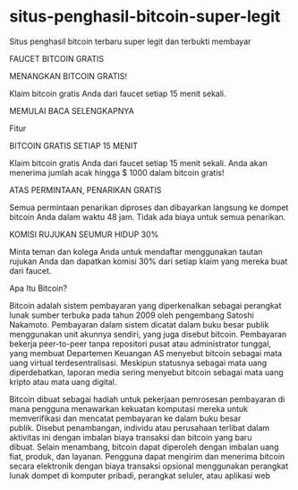 # situs-penghasil-bitcoin-super-legit
Situs penghasil bitcoin terbaru super legit dan terbukti membayar




FAUCET BITCOIN GRATIS

MENANGKAN BITCOIN GRATIS!

Klaim bitcoin gratis Anda dari faucet setiap 15 menit sekali.

MEMULAI BACA SELENGKAPNYA

Fitur

BITCOIN GRATIS SETIAP 15 MENIT

Klaim bitcoin gratis Anda dari faucet setiap 15 menit sekali. Anda akan menerima jumlah acak hingga $ 1000 dalam bitcoin gratis!

ATAS PERMINTAAN, PENARIKAN GRATIS

Semua permintaan penarikan diproses dan dibayarkan langsung ke dompet bitcoin Anda dalam waktu 48 jam. Tidak ada biaya untuk semua penarikan.

KOMISI RUJUKAN SEUMUR HIDUP 30%

Minta teman dan kolega Anda untuk mendaftar menggunakan tautan rujukan Anda dan dapatkan komisi 30% dari setiap klaim yang mereka buat dari faucet.

Apa Itu Bitcoin?

Bitcoin adalah sistem pembayaran yang diperkenalkan sebagai perangkat lunak sumber terbuka pada tahun 2009 oleh pengembang Satoshi Nakamoto. Pembayaran dalam sistem dicatat dalam buku besar publik menggunakan unit akunnya sendiri, yang juga disebut bitcoin. Pembayaran bekerja peer-to-peer tanpa repositori pusat atau administrator tunggal, yang membuat Departemen Keuangan AS menyebut bitcoin sebagai mata uang virtual terdesentralisasi. Meskipun statusnya sebagai mata uang diperdebatkan, laporan media sering menyebut bitcoin sebagai mata uang kripto atau mata uang digital.


Bitcoin dibuat sebagai hadiah untuk pekerjaan pemrosesan pembayaran di mana pengguna menawarkan kekuatan komputasi mereka untuk memverifikasi dan mencatat pembayaran ke dalam buku besar publik. Disebut penambangan, individu atau perusahaan terlibat dalam aktivitas ini dengan imbalan biaya transaksi dan bitcoin yang baru dibuat. Selain menambang, bitcoin dapat diperoleh dengan imbalan uang fiat, produk, dan layanan. Pengguna dapat mengirim dan menerima bitcoin secara elektronik dengan biaya transaksi opsional menggunakan perangkat lunak dompet di komputer pribadi, perangkat seluler, atau aplikasi web
